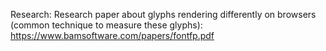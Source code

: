 Research:
Research paper about glyphs rendering differently on browsers (common technique to measure these glyphs):
https://www.bamsoftware.com/papers/fontfp.pdf 
